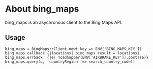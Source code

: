 About bing_maps
===================
bing_maps is an asychronous client to the Bing Maps API.

## Usage

    bing_maps = BingMaps::Client.new(:key => ENV['BING_MAPS_KEY'])
    bing_maps.callback {|locations| bing_maps_result = locations}
    bing_maps.errback  {|e| Toadhopper(ENV['AIRBRAKE_KEY']).post!(e)}
    bing_maps.query(q, 'countryRegion' => search_country_code))
